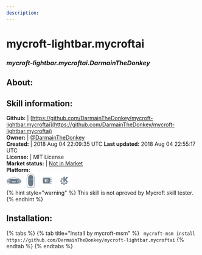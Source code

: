 ```yaml
---    
description:   
---    
```

# mycroft-lightbar.mycroftai  
### _mycroft-lightbar.mycroftai.DarmainTheDonkey_  
## About:  


## Skill information:  
**Github:** | [https://github.com/DarmainTheDonkey/mycroft-lightbar.mycroftai](https://github.com/DarmainTheDonkey/mycroft-lightbar.mycroftai)  
**Owner:** | [@DarmainTheDonkey](https://github.com/DarmainTheDonkey)  
**Created:** | 2018 Aug 04 22:09:35 UTC  **Last updated:** 2018 Aug 04 22:55:17 UTC  
**License:** | MIT License  
**Market status:** | [Not in Market](https://market.mycroft.ai/skill/)  
**Platform:**  
 ![](../.gitbook/assets/mark-1-icon.png)  ![](../.gitbook/assets/mark-2-icon.png)  ![](../.gitbook/assets/picroft-icon.png)  ![](../.gitbook/assets/kde.png)   
{% hint style="warning" %}
This skill is not aproved by Mycroft skill tester.
{% endhint %}
    
## Installation:  
{% tabs %}
{% tab title="Install by mycroft-msm" %}
``` mycroft-msm install https://github.com/DarmainTheDonkey/mycroft-lightbar.mycroftai```
{% endtab %}
  {% endtabs %}
  